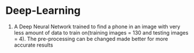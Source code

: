 # Deep-Learning
1) A Deep Neural Network trained to find a phone in an image with very less amount of data to train on(training images = 130 and testing images = 4). The pre-processing can be changed made better for more accurate results 

